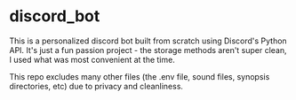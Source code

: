 # discord_bot

This is a personalized discord bot built from scratch using Discord's Python API.
It's just a fun passion project - the storage methods aren't super clean, I used what was most convenient at the time.

This repo excludes many other files (the .env file, sound files, synopsis directories, etc) due to privacy and cleanliness.
